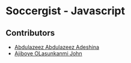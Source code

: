 # Soccergist - Javascript


## Contributors
* [Abdulazeez Abdulazeez Adeshina](https://twitter.com/kvng_zeez)
* [Ajiboye OLasunkanmi John](https://github.com/OlaJohn-Ajiboye)


